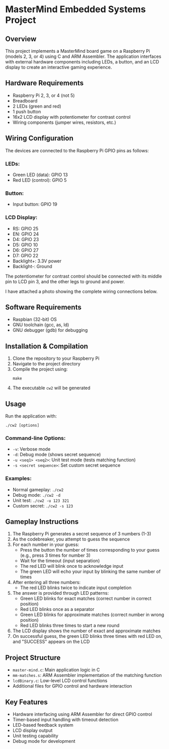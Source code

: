 # MasterMind Embedded Systems Project

## Overview
This project implements a MasterMind board game on a Raspberry Pi (models 2, 3, or 4) using C and ARM Assembler. The application interfaces with external hardware components including LEDs, a button, and an LCD display to create an interactive gaming experience.

## Hardware Requirements
- Raspberry Pi 2, 3, or 4 (not 5)
- Breadboard
- 2 LEDs (green and red)
- 1 push button
- 16x2 LCD display with potentiometer for contrast control
- Wiring components (jumper wires, resistors, etc.)

## Wiring Configuration
The devices are connected to the Raspberry Pi GPIO pins as follows:

### LEDs:
- Green LED (data): GPIO 13
- Red LED (control): GPIO 5

### Button:
- Input button: GPIO 19

### LCD Display:
- RS: GPIO 25
- EN: GPIO 24
- D4: GPIO 23
- D5: GPIO 10
- D6: GPIO 27
- D7: GPIO 22
- Backlight+: 3.3V power
- Backlight-: Ground

The potentiometer for contrast control should be connected with its middle pin to LCD pin 3, and the other legs to ground and power.

I have attached a photo showing the complete wiring connections below.

## Software Requirements
- Raspbian (32-bit) OS
- GNU toolchain (gcc, as, ld)
- GNU debugger (gdb) for debugging

## Installation & Compilation
1. Clone the repository to your Raspberry Pi
2. Navigate to the project directory
3. Compile the project using:
   ```
   make
   ```
4. The executable `cw2` will be generated

## Usage
Run the application with:
```
./cw2 [options]
```

### Command-line Options:
- `-v`: Verbose mode
- `-d`: Debug mode (shows secret sequence)
- `-u <seq1> <seq2>`: Unit test mode (tests matching function)
- `-s <secret sequence>`: Set custom secret sequence

### Examples:
- Normal gameplay: `./cw2`
- Debug mode: `./cw2 -d`
- Unit test: `./cw2 -u 123 321`
- Custom secret: `./cw2 -s 123`

## Gameplay Instructions
1. The Raspberry Pi generates a secret sequence of 3 numbers (1-3)
2. As the codebreaker, you attempt to guess the sequence
3. For each number in your guess:
   - Press the button the number of times corresponding to your guess (e.g., press 3 times for number 3)
   - Wait for the timeout (input separation)
   - The red LED will blink once to acknowledge input
   - The green LED will echo your input by blinking the same number of times
4. After entering all three numbers:
   - The red LED blinks twice to indicate input completion
5. The answer is provided through LED patterns:
   - Green LED blinks for exact matches (correct number in correct position)
   - Red LED blinks once as a separator
   - Green LED blinks for approximate matches (correct number in wrong position)
   - Red LED blinks three times to start a new round
6. The LCD display shows the number of exact and approximate matches
7. On successful guess, the green LED blinks three times with red LED on, and "SUCCESS" appears on the LCD

## Project Structure
- `master-mind.c`: Main application logic in C
- `mm-matches.s`: ARM Assembler implementation of the matching function
- `lcdBinary.c`: Low-level LCD control functions
- Additional files for GPIO control and hardware interaction

## Key Features
- Hardware interfacing using ARM Assembler for direct GPIO control
- Timer-based input handling with timeout detection
- LED-based feedback system
- LCD display output
- Unit testing capability
- Debug mode for development

